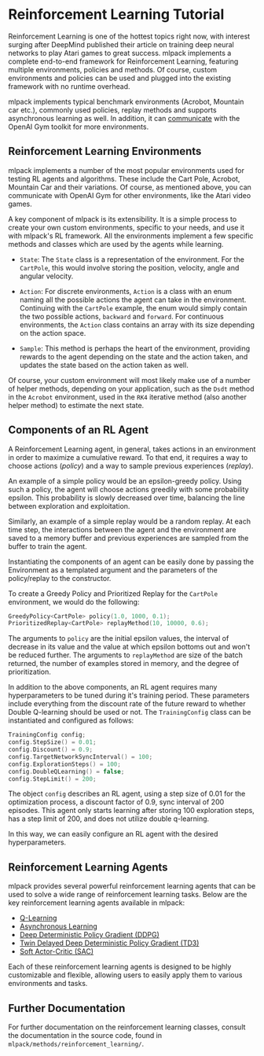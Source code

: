 # Reinforcement Learning Tutorial

Reinforcement Learning is one of the hottest topics right now, with interest
surging after DeepMind published their article on training deep neural networks
to play Atari games to great success. mlpack implements a complete end-to-end
framework for Reinforcement Learning, featuring multiple environments, policies
and methods. Of course, custom environments and policies can be used and plugged
into the existing framework with no runtime overhead.

mlpack implements typical benchmark environments (Acrobot, Mountain car etc.),
commonly used policies, replay methods and supports asynchronous learning as
well. In addition, it can [communicate](https://github.com/zoq/gym_tcp_api) with
the OpenAI Gym toolkit for more environments.

## Reinforcement Learning Environments

mlpack implements a number of the most popular environments used for testing RL
agents and algorithms. These include the Cart Pole, Acrobot, Mountain Car and
their variations. Of course, as mentioned above, you can communicate with OpenAI
Gym for other environments, like the Atari video games.

A key component of mlpack is its extensibility. It is a simple process to create
your own custom environments, specific to your needs, and use it with mlpack's
RL framework. All the environments implement a few specific methods and classes
which are used by the agents while learning.

- `State`: The `State` class is a representation of the environment. For the
  `CartPole`, this would involve storing the position, velocity, angle and
   angular velocity.

- `Action`: For discrete environments, `Action` is a class with an enum naming
  all the possible actions the agent can take in the environment. Continuing
  with the `CartPole` example, the enum would simply contain the two possible
  actions, `backward` and `forward`. For continuous environments, the `Action`
  class contains an array with its size depending on the action space.

- `Sample`: This method is perhaps the heart of the environment, providing
  rewards to the agent depending on the state and the action taken, and updates
  the state based on the action taken as well.

Of course, your custom environment will most likely make use of a number of
helper methods, depending on your application, such as the `Dsdt` method in the
`Acrobot` environment, used in the `RK4` iterative method (also another helper
method) to estimate the next state.

## Components of an RL Agent

A Reinforcement Learning agent, in general, takes actions in an environment in
order to maximize a cumulative reward. To that end, it requires a way to choose
actions (*policy*) and a way to sample previous experiences (*replay*).

An example of a simple policy would be an epsilon-greedy policy. Using such a
policy, the agent will choose actions greedily with some probability epsilon.
This probability is slowly decreased over time, balancing the line between
exploration and exploitation.

Similarly, an example of a simple replay would be a random replay. At each time
step, the interactions between the agent and the environment are saved to a
memory buffer and previous experiences are sampled from the buffer to train the
agent.

Instantiating the components of an agent can be easily done by passing the
Environment as a templated argument and the parameters of the policy/replay to
the constructor.

To create a Greedy Policy and Prioritized Replay for the `CartPole` environment,
we would do the following:

```c++
GreedyPolicy<CartPole> policy(1.0, 1000, 0.1);
PrioritizedReplay<CartPole> replayMethod(10, 10000, 0.6);
```

The arguments to `policy` are the initial epsilon values, the interval of
decrease in its value and the value at which epsilon bottoms out and won't be
reduced further. The arguments to `replayMethod` are size of the batch returned,
the number of examples stored in memory, and the degree of prioritization.

In addition to the above components, an RL agent requires many hyperparameters
to be tuned during it's training period. These parameters include everything
from the discount rate of the future reward to whether Double Q-learning should
be used or not. The `TrainingConfig` class can be instantiated and configured as
follows:

```c++
TrainingConfig config;
config.StepSize() = 0.01;
config.Discount() = 0.9;
config.TargetNetworkSyncInterval() = 100;
config.ExplorationSteps() = 100;
config.DoubleQLearning() = false;
config.StepLimit() = 200;
```

The object `config` describes an RL agent, using a step size of 0.01 for the
optimization process, a discount factor of 0.9, sync interval of 200 episodes.
This agent only starts learning after storing 100 exploration steps, has a step
limit of 200, and does not utilize double q-learning.

In this way, we can easily configure an RL agent with the desired
hyperparameters.

## Reinforcement Learning Agents

mlpack provides several powerful reinforcement learning agents that can be used to solve a wide range of reinforcement learning tasks. Below are the key reinforcement learning agents available in mlpack:

- [Q-Learning](reinforcement_learning/q_learning.md)
- [Asynchronous Learning](reinforcement_learning/asynchronous_learning.md)
- [Deep Deterministic Policy Gradient (DDPG)](reinforcement_learning/ddpg.md)
- [Twin Delayed Deep Deterministic Policy Gradient (TD3)](reinforcement_learning/td3.md)
- [Soft Actor-Critic (SAC)](reinforcement_learning/sac.md)

Each of these reinforcement learning agents is designed to be highly customizable and flexible, allowing users to easily apply them to various environments and tasks. 

## Further Documentation

For further documentation on the reinforcement learning classes, consult the
documentation in the source code, found in
`mlpack/methods/reinforcement_learning/`.
